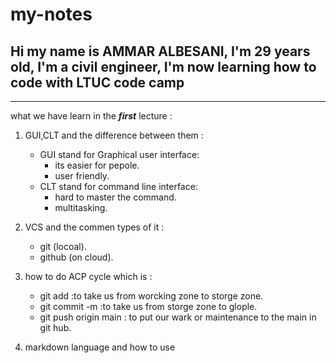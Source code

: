 # my-notes

## Hi my name is AMMAR ALBESANI, I'm 29 years old, I'm a civil engineer, I'm now learning how to code with LTUC code camp

---

what we have learn in the ***first*** lecture :

 1. GUI,CLT and the difference between them :

     - GUI stand for Graphical user interface:
       - its easier for pepole.
       - user friendly.
     - CLT stand for command line interface:
       - hard to master the command.
       - multitasking.

 2. VCS and the commen types of it :
     - git (locoal).
     - github (on cloud).

 3. how to do ACP cycle which is :
     - git add :to take us from worcking zone to storge zone.
     - git commit -m :to take us from storge zone to glople.
     - git push origin main : to put our wark or maintenance to the main in git hub.

 4. markdown language and how to use  
